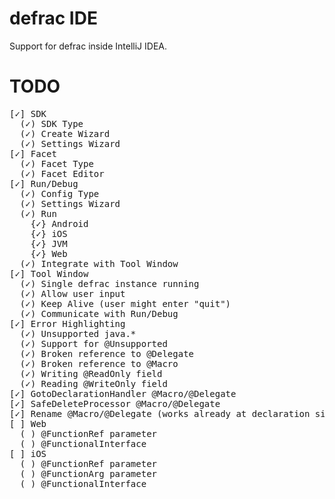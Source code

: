 defrac IDE
==========
Support for defrac inside IntelliJ IDEA.

TODO
====
<pre>
[✓] SDK
  (✓) SDK Type
  (✓) Create Wizard
  (✓) Settings Wizard
[✓] Facet
  (✓) Facet Type
  (✓) Facet Editor
[✓] Run/Debug
  (✓) Config Type
  (✓) Settings Wizard
  (✓) Run
    {✓} Android
    {✓} iOS
    {✓} JVM
    {✓} Web
  (✓) Integrate with Tool Window
[✓] Tool Window
  (✓) Single defrac instance running
  (✓) Allow user input
  (✓) Keep Alive (user might enter "quit")
  (✓) Communicate with Run/Debug
[✓] Error Highlighting
  (✓) Unsupported java.*
  (✓) Support for @Unsupported
  (✓) Broken reference to @Delegate
  (✓) Broken reference to @Macro
  (✓) Writing @ReadOnly field
  (✓) Reading @WriteOnly field
[✓] GotoDeclarationHandler @Macro/@Delegate
[✓] SafeDeleteProcessor @Macro/@Delegate
[✓] Rename @Macro/@Delegate (works already at declaration site)
[ ] Web
  ( ) @FunctionRef parameter
  ( ) @FunctionalInterface
[ ] iOS
  ( ) @FunctionRef parameter
  ( ) @FunctionArg parameter
  ( ) @FunctionalInterface
</pre>
